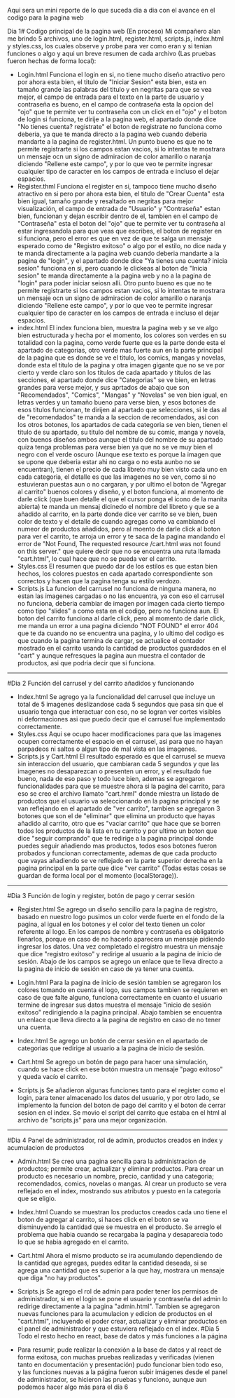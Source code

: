 Aqui sera un mini reporte de lo que suceda dia a dia con el avance en el codigo para la pagina web

Dia 1# Codigo principal de la pagina web (En proceso)
Mi compañero alan me brindo 5 archivos, uno de login.html, register.html, scripts.js, index.html y styles.css, los cuales observe y probe para ver como eran y si tenian funciones o algo y aqui un breve resumen de cada archivo (Las pruebas fueron hechas de forma local):
- Login.html
Funciona el login en si, no tiene mucho diseño atractivo pero por ahora esta bien, el titulo de "Iniciar Sesion" esta bien, esta en tamaño grande las palabras del titulo y en negritas para que se vea mejor, el campo de entrada para el texto en la parte de usuario y contraseña es bueno, en el campo de contraseña esta la opcion del "ojo" que te permite ver tu contraseña con un click en el "ojo" y el boton de login si funciona, te dirije a la pagina web, el apartado donde dice "No tienes cuenta? registrate" el boton de registrate no funciona como deberia, ya que te manda directo a la pagina web cuando deberia mandarte a la pagina de register.html. Un punto bueno es que no te permite registrarte si los campos estan vacios, si lo intentas te mostrara un mensaje ocn un signo de admiracion de color amarillo o naranja diciendo "Rellene este campo", y por lo que veo te permite ingresar cualquier tipo de caracter en los campos de entrada e incluso el dejar espacios.
- Register.thml
Funciona el register en si, tampoco tiene mucho diseño atractivo en si pero por ahora esta bien, el titulo de "Crear Cuenta" esta bien igual, tamaño grande y resaltado en negritas para mejor visualización, el campo de entrada de "Usuario" y "Contraseña" estan bien, funcionan y dejan escribir dentro de el, tambien en el campo de "Contraseña" esta el boton del "ojo" que te permite ver tu contraseña al estar ingresandola para que veas que escribes, el boton de register en si funciona, pero el error es que en vez de que te salga un mensaje esperado como de "Registro exitoso" o algo por el estilo, no dice nada y te manda directamente a la pagina web cuando deberia mandarte a la pagina de "login", y el apartado donde dice "Ya tienes una cuenta? inicia sesion" funciona en si, pero cuando le clickeas al boton de "Inicia sesion" te manda directamente a la pagina web y no a la pagina de "login" para poder iniciar seiosn alli. Otro punto bueno es que no te permite registrarte si los campos estan vacios, si lo intentas te mostrara un mensaje ocn un signo de admiracion de color amarillo o naranja diciendo "Rellene este campo", y por lo que veo te permite ingresar cualquier tipo de caracter en los campos de entrada e incluso el dejar espacios.
- index.html
El index funciona bien, muestra la pagina web y se ve algo bien estructurada y hecha por el momento, los colores son verdes en su totalidad con la pagina, como verde fuerte que es la parte donde esta el apartado de categorias, otro verde mas fuerte aun en la parte principal de la pagina que es donde se ve el titulo, los comics, mangas y novelas, donde esta el titulo de la pagina y otra imagen gigante que no se ve por cierto y verde claro son los titulos de cada apartado y titulos de las secciones, el apartado donde dice "Categorias" se ve bien, en letras grandes para verse mejor, y sus aprtados de abajo que son "Recomendados", "Comics", "Mangas" y "Novelas" se ven bien igual, en letras verdes y un tamaño bueno para verse bien, y esos botones de esos titulos funcionan, te dirijen al apartado que selecciones, si le das al de "recomendados" te manda a la seccion de recomendados, asi con los otros botones, los apartados de cada categoria se ven bien, tienen el titulo de su apartado, su titulo del nombre de su comic, manga y novela, con buenos diseños ambos aunque el titulo del nombre de su apartado quiza tenga problemas para verse bien ya que no se ve muy bien el negro con el verde oscuro (Aunque ese texto es porque la imagen que se upone que deberia estar ahi no carga o no esta aunbo no se encuentran), tienen el precio de cada libreto muy bien visto cada uno en cada categoria, el detalle es que las imagenes no se ven, como si no estuvieran puestas aun o no cargaran, y por ultimo el boton de "Agregar al carrito" buenos colores y diseño, y el boton funciona, al momento de darle click (que buen detalle el que el cursor ponga el icono de la manita abierta) te manda un mensaj dicinedo el nombre del libreto y que se a añadido al carrito, en la parte donde dice ver carrito se ve bien, buen color de texto y el detalle de cuando agregas como va cambiando el numeor de productos añadidos, pero al moento de darle click al boton para ver el carrito, te arroja un error y te saca de la pagina mandando el error de "Not Found, The requested resource /cart.html was not found on this server." que quiere decir que no se encuentra una ruta llamada "cart.html", lo cual hace que no se pueda ver el carrito.
- Styles.css
El resumen que puedo dar de los estilos es que estan bien hechos, los colores puestos en cada apartado correspondiente son correctos y hacen que la pagina tenga su estilo verdozo.
- Scripts.js
La funcion del carrusel no funciona de ninguna manera, no estan las imagenes cargadas o no las encuentra, ya con eso el carrusel no funciona, deberia cambiar de imagen por imagen cada cierto tiempo como tipo "slides" a como esta en el codigo, pero no funciona aun. El boton del carrito funciona al darle click, pero al momento de darle click, me manda un error a una pagina diciendo "NOT FOUND" el error 404 que te da cuando no se encuentra una pagina, y lo ultimo del codigo es que cuando la pagina termina de cargar, se actualice el contador mostrado en el carrito usando la cantidad de productos guardados en el "cart" y aunque refresques la pagina aun muestra el contador de productos, asi que podria decir que si funciona.
______________________________________________________________________________________________________

#Dia 2 Función del carrusel y del carrito añadidos y funcionando
- Index.html
Se agrego ya la funcionalidad del carrusel que incluye un total de 5 imagenes deslizandose cada 5 segundos que pasa sin que el usuario tenga que interactuar con eso, no se logran ver cortes visibles ni deformaciones asi que puedo decir que el carrusel fue implementado correctamente.
- Styles.css
Aqui se ocupo hacer modificaciones para que las imagenes ocupen correctamente el espacio en el carrusel, asi para que no hayan parpadeos ni saltos o algun tipo de mal vista en las imagenes.
- Scripts.js y Cart.html
El resultado esperado es que el carrusel se mueva sin interaccion del usuario, que cambiaran cada 5 segundos y que las imagenes no desaparezcan o presenten un error, y el resultado fue bueno, nada de eso paso y todo luce bien, ademas se agregaron funcionalidades para que se muestre ahora si la pagina del carrito, para eso se creo el archivo llamato "cart.hrml" donde miestra un listado de productos que el usuario va seleccionando en la pagina principal y se van reflejando en el apartado de "ver carrito", tambien se agregaron 3 botones que son el de "eliminar" que elimina un producto que hayas añadido al carrito, otro que es "vaciar carrito" que hace que se borren todos los productos de la lista en tu carrito y por ultimo un boton que dice "seguir comprando" que te redirige a la pagina principal donde puedes seguir añadiendo mas productos, todos esos botones fueron probados y funcionan correctamente, ademas de que cada producto que vayas añadiendo se ve reflejado en la parte superior derecha en la pagina principal en la parte que dice "ver carrito" (Todas estas cosas se guardan de forma local por el momento (localStorage)).
______________________________________________________________________________________________________

#Dia 3 Función de login y register, botón de pago y cerrar sesión

- Register.html
Se agrego un diseño sencillo para la pagina de registro, basado en nuestro logo pusimos un color verde fuerte en el fondo de la pagina, al igual en los botones y el color del texto tienen un color referente al logo. En los campos de nombre y contraseña es obligatorio llenarlos, porque en caso de no hacerlo aparecera un mensaje pidiendo ingresar los datos. Una vez completado el registro muestra un mensaje que dice "registro exitoso" y redirige al usuario a la pagina de inicio de sesión. Abajo de los campos se agrego un enlace que te lleva directo a la pagina de inicio de sesión en caso de ya tener una cuenta.

- Login.html
Para la pagina de inicio de sesión tambien se agregaron los colores tomando en cuenta el logo, sus campos tambien se requieren en caso de que falte alguno, funciona correctamente en cuanto el usuario termine de ingresar sus datos muestra el mensaje "inicio de sesión exitoso" redirigiendo a la pagina principal. Abajo tambien se encuentra un enlace que lleva directo a la pagina de registro en caso de no tener una cuenta. 

- Index.html
Se agrego un botón de cerrar sesión en el apartado de categorias que redirige al usuario a la pagina de inicio de sesión.

- Cart.html
Se agrego un botón de pago para hacer una simulación, cuando se hace click en ese botón muestra un mensaje "pago exitoso" y queda vacío el carrito.

- Scripts.js
Se añadieron algunas funciones tanto para el register como el login, para tener almacenado los datos del usuario, y por otro lado, se implemento la funcion del boton de pago del carrito y el boton de cerrar sesion en el index. Se movio el script del carrito que estaba en el html al archivo de "scripts.js" para una mejor organización.

_____________________________________________________________________________________________________


#Dia 4 Panel de administrador, rol de admin, productos creados en index y acumulacion de productos

- Admin.html 
Se creo una pagina sencilla para la administracion de productos; permite crear, actualizar y eliminar productos. Para crear un producto es necesario un nombre, precio, cantidad y una categoria; recomendados, comics, novelas o mangas. Al crear un producto se vera reflejado en el index, mostrando sus atributos y puesto en la categoria que se eligio.

- Index.html
Cuando se muestran los productos creados cada uno tiene el boton de agregar al carrito, si haces click en el boton se va disminuyendo la cantidad que se muestra en el producto. Se arreglo el problema que habia cuando se recargaba la pagina y desaparecia todo lo que se habia agregado en el carrito.

- Cart.html
Ahora el mismo producto se ira acumulando dependiendo de la cantidad que agregas, puedes editar la cantidad deseada, si se agrega una cantidad que es superior a la que hay, mostrara un mensaje que diga "no hay productos".

- Scripts.js
Se agrego el rol de admin para poder tener los permisos de administrador, si en el login se pone el usuario y contraseña del admin lo redirige directamente a la pagina "admin.html". Tambien se agregaron nuevas funciones para la acumulacion y edicion de productos en el "cart.html", incluyendo el poder crear, actualizar y eliminar productos en el panel de administrador y que estuviera reflejado en el index.
#Dia 5 Todo el resto hecho en react, base de datos y más funciones a la página
- Para resumir, pude realizar la conexión a la base de datos y al react de forma exitosa, con muchas pruebas realizadas y verificadas (vienen tanto en documentación y presentación) pudo funcionar bien todo eso, y las funciones nuevas a la página fueron subir imágenes desde el panel de administrador, se hicieron las pruebas y funciono, aunque aun podemos hacer algo más para el día 6
